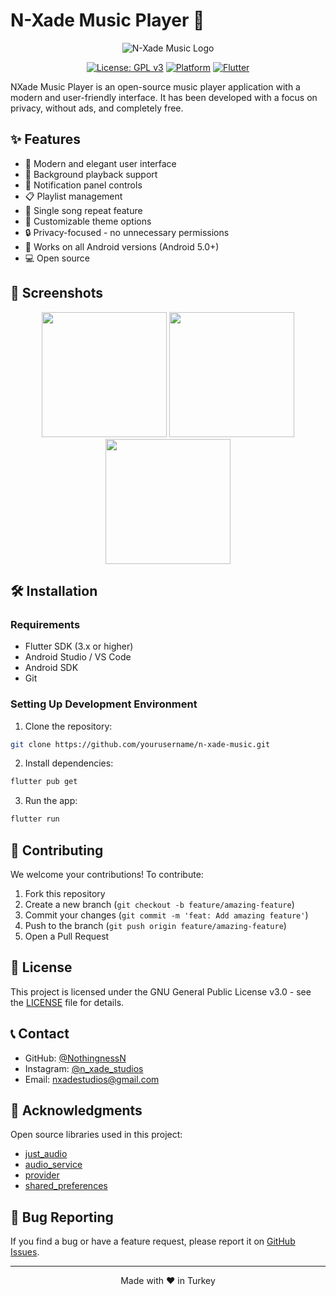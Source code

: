 # N-Xade Music Player 🎵

<div align="center">

![N-Xade Music Logo](assets/8.png)

[![License: GPL v3](https://img.shields.io/badge/License-GPLv3-blue.svg)](https://www.gnu.org/licenses/gpl-3.0)
[![Platform](https://img.shields.io/badge/Platform-Android-green.svg)](https://www.android.com)
[![Flutter](https://img.shields.io/badge/Flutter-3.x-blue.svg)](https://flutter.dev)
</div>

NXade Music Player is an open-source music player application with a modern and user-friendly interface. It has been developed with a focus on privacy, without ads, and completely free.

## ✨ Features

- 🎨 Modern and elegant user interface
- 🎵 Background playback support
- 📱 Notification panel controls
- 📋 Playlist management
- 🔄 Single song repeat feature
- 🎨 Customizable theme options
- 🔒 Privacy-focused - no unnecessary permissions
- 📱 Works on all Android versions (Android 5.0+)
- 💻 Open source

## 📱 Screenshots

<div align="center">
<img src="metadata/en-US/images/phoneScreenshots/1.png" width="200"/>
<img src="metadata/en-US/images/phoneScreenshots/2.png" width="200"/>
<img src="metadata/en-US/images/phoneScreenshots/3.png" width="200"/>
</div>

## 🛠️ Installation

### Requirements

- Flutter SDK (3.x or higher)
- Android Studio / VS Code
- Android SDK
- Git

### Setting Up Development Environment

1. Clone the repository:
```bash
git clone https://github.com/yourusername/n-xade-music.git
```

2. Install dependencies:
```bash
flutter pub get
```

3. Run the app:
```bash
flutter run
```

## 🤝 Contributing

We welcome your contributions! To contribute:

1. Fork this repository
2. Create a new branch (`git checkout -b feature/amazing-feature`)
3. Commit your changes (`git commit -m 'feat: Add amazing feature'`)
4. Push to the branch (`git push origin feature/amazing-feature`)
5. Open a Pull Request

## 📝 License

This project is licensed under the GNU General Public License v3.0 - see the [LICENSE](LICENSE) file for details.

## 📞 Contact

- GitHub: [@NothingnessN](https://github.com/NothingnessN)
- Instagram: [@n_xade_studios](https://www.instagram.com/n_xade_studios/)
- Email: nxadestudios@gmail.com

## 🙏 Acknowledgments

Open source libraries used in this project:

- [just_audio](https://pub.dev/packages/just_audio)
- [audio_service](https://pub.dev/packages/audio_service)
- [provider](https://pub.dev/packages/provider)
- [shared_preferences](https://pub.dev/packages/shared_preferences)

## 🐛 Bug Reporting

If you find a bug or have a feature request, please report it on [GitHub Issues](https://github.com/yourusername/akn_music_flutter_new/issues).

---

<div align="center">
Made with ❤️ in Turkey
</div>

